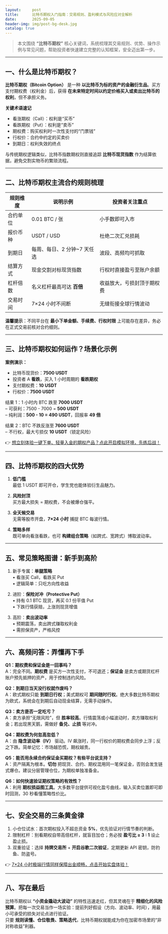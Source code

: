 ```yaml
---
layout:     post
title:      比特币期权入门指南：交易规则、盈利模式与风险应对全解析
date:       2025-09-05
header-img: img/post-bg-desk.jpg
catalog: true
---
```


> 本文围绕 **“比特币期权”** 核心关键词，系统梳理其交易规则、优势、操作示例与常见问题，帮助投资者快速建立完整的认知框架，安全迈出第一步。

---

## 一、什么是比特币期权？

**比特币期权（Bitcoin Option）** 是一种 **以比特币为标的资产的金融衍生品**。买方支付期权费（权利金）后，获得 **在未来特定时间以约定价格买入或卖出比特币的权利**，但不承担义务。

**关键术语速记**  
- 看涨期权（Call）：权利是“买币”  
- 看跌期权（Put）：权利是“卖币”  
- 期权费：购买权利时一次性支付的“门票钱”  
- 行权价：合约中约定的买卖价  
- 到期日：权利失效的终点  

与传统期权逻辑类似，比特币指数期权则直接追踪 **比特币现货指数** 作为结算依据，避免交割实物币的繁琐流程。

---

## 二、比特币期权主流合约规则梳理

| 规则维度 | 说明示例 | 投资者关注重点 |
|---|---|---|
| 合约单位 | 0.01 BTC / 张 | 小手数即可入市 |
| 报价币种 | USDT / USD | 杜绝二次汇兑损耗 |
| 到期日 | 每周、每日、2 分钟~7 天任选 | 波段、高频均可抓取 |
| 结算方式 | 现金交割对标现货指数 | 行权时直接盈亏至账户余额 |
| 杠杆倍数 | 名义杠杆最高可达 **百倍** | 收益放大，亏损封顶于期权费 |
| 交易时间 | 7×24 小时不间断 | 无缝衔接全球行情波动 |

**温馨提示**：不同平台在 **最小下单金额、手续费、行权时限** 上可能存在差异，务必在正式交易前核对合约细则。

---

## 三、比特币期权如何运作？场景化示例

**案例演示：**
- 比特币现货价：**7500 USDT**
- 投资者 A **看跌**，买入 1 小时周期的 **看跌期权**
- 支付期权费：**10 USDT**
- 行权价：**7500 USDT**

结果 1：1 小时内 BTC 跌至 **7000 USDT**  
– 可获利：7500 - 7000 = **500 USDT**  
– 纯利润：**500 - 10 = 490 USDT**，回报率 **49 倍**  

结果 2：BTC 不跌反涨至 **7600 USDT**  
– 不行权，最大亏损仅 **10 USDT**（锁定风险）

👉 [想立刻体验一键下单、轻量入金的期权产品？点此开启模拟环境，先练后战！](https://okxdog.com/)

---

## 四、比特币期权的四大优势

1. **低门槛**  
   最低 1 USDT 即可开仓，学生党也能体验衍生品魅力。  

2. **风险封顶**  
   买方最大损失 = 期权费，不会被爆仓强平。  

3. **全天候交易**  
   无需等股市开盘，**7×24 小时** 捕捉 BTC 每波行情。  

4. **策略多样**  
   既可单向看涨看跌，也可 **构建组合策略**（如跨式、宽跨式）博取波动率。

---

## 五、常见策略图谱：新手到高阶

1. 新手专属：**单腿策略**  
   • 看涨买 Call，看跌买 Put  
   • 逻辑简单：只吃方向性收益  

2. 进阶：**保险对冲（Protective Put）**  
   • 持有 0.1 BTC 现货，再买 0.1 份平值 Put  
   • 下跌行情获赔，上涨则现货增值  

3. 高阶：**卖出波动率**  
   • 预期震荡，卖出跨式赚取权利金  
   • 需担保资产，严格风控

---

## 六、高频问答：弄懂再下手

**Q1：期权费和保证金是一回事吗？**  
A：完全不同。**期权费** 是买方一次性支付，不可退还；**保证金** 是卖方或期货杠杆账户预先抵押的资产，用于控制违约风险。

**Q2：到期日当天没行权就作废吗？**  
A：欧式期权只能 **到期日行权**；美式期权可 **期间随时行权**。绝大多数比特币期权为欧式，系统会在到期后自动现金结算，无需手动操作。

**Q3：卖方是否一定吃亏？**  
A：卖方承担“无限风险”，但 **胜率较高**。行情震荡或小幅波动时，卖方赚取权利金；若出现黑天鹅，需做好 **备兑、止损** 等对冲。

**Q4：期权费为何忽高忽低？**  
A：由 **隐含波动率（IV）** 驱动。IV 飙涨时，同一行权价的期权费会同步上浮；反之下跌。简单记忆：市场越恐慌，期权越贵。

**Q5：能否用永续合约保证金买期权？有些平台说支持？**  
A：资产隔离为根本。**切勿** 把现货、合约、期权混用同一笔保证金，否则会发生链式爆仓。建议分层管理仓位，为期权单独准备金。

**Q6：如何快速验证期权策略的有效性？**  
A：利用 **期权损益图工具**。大多数平台提供可视化盈亏曲线，输入买卖位置即可即时回测，30 秒看懂策略性价比。

---

## 七、安全交易的三条黄金律

1. 小仓位试水：首次期权投入不超总资金 **5%**，优先验证对行情节奏的判断。  
2. 限制杠杆：别看期权自带高倍杠杆，就盲目加仓；务必按 **盈亏比 ≥ 3 : 1** 设止盈止损。  
3. 双重验证：选择 **持牌交易所** + **开启谷歌二次验证**，定期更新 API 密钥，防钓鱼、防盗号。  

👉 [7×24 小时极端行情同样保障出金顺畅，点击开始实盘体验！](https://okxdog.com/)

---

## 八、写在最后

比特币期权以 **“小资金撬动大波动”** 的特性迅速走红，但其灵魂在于 **精细化的风险预算**。把每一次交易当作一场实验：提前列好假设（方向、波动率、时间），用最小可承受的损失对论点进行验证。  
只要 **规则读懂、仓位敬畏、策略迭代**，比特币期权就能成为你在加密市场里的“非对称收益”利器。